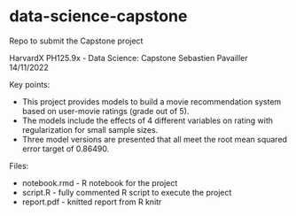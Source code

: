 # data-science-capstone
Repo to submit the Capstone project


HarvardX PH125.9x - Data Science: Capstone
Sebastien Pavailler
14/11/2022

Key points:
- This project provides models to build a movie recommendation system based on user-movie ratings
(grade out of 5).
- The models include the effects of 4 different variables on rating with regularization for small sample
sizes.
- Three model versions are presented that all meet the root mean squared error target of 0.86490.


Files:
- notebook.rmd - R notebook for the project
- script.R - fully commented R script to execute the project
- report.pdf - knitted report from R knitr
